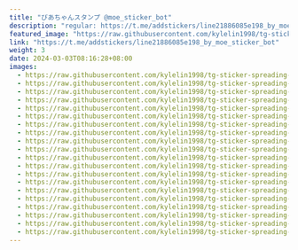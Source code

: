 ```yaml
---
title: "びあちゃんスタンプ @moe_sticker_bot"
description: "regular: https://t.me/addstickers/line21886085e198_by_moe_sticker_bot"
featured_image: "https://raw.githubusercontent.com/kylelin1998/tg-sticker-spreading-worldwide-images/main/img/4ec8ba23-2dec-4d8a-bab4-bb0ef058ff14.jpg"
link: "https://t.me/addstickers/line21886085e198_by_moe_sticker_bot"
weight: 3
date: 2024-03-03T08:16:28+08:00
images:
  - https://raw.githubusercontent.com/kylelin1998/tg-sticker-spreading-worldwide-images/main/img/4ec8ba23-2dec-4d8a-bab4-bb0ef058ff14.jpg
  - https://raw.githubusercontent.com/kylelin1998/tg-sticker-spreading-worldwide-images/main/img/b2a63c17-f41e-4992-b690-59cba6e388f5.jpg
  - https://raw.githubusercontent.com/kylelin1998/tg-sticker-spreading-worldwide-images/main/img/249e9678-a5a6-4e42-ba76-711698b35081.jpg
  - https://raw.githubusercontent.com/kylelin1998/tg-sticker-spreading-worldwide-images/main/img/6108bf87-4f93-4437-8167-9c0f3d8b32aa.jpg
  - https://raw.githubusercontent.com/kylelin1998/tg-sticker-spreading-worldwide-images/main/img/b3c2e715-00a9-4eac-a02d-36febbdc3a4b.jpg
  - https://raw.githubusercontent.com/kylelin1998/tg-sticker-spreading-worldwide-images/main/img/653b11ac-3fcf-4054-b1ae-67dfc2f38b37.jpg
  - https://raw.githubusercontent.com/kylelin1998/tg-sticker-spreading-worldwide-images/main/img/2c04e4c2-473e-4d9f-8ade-fb1cf1f5220c.jpg
  - https://raw.githubusercontent.com/kylelin1998/tg-sticker-spreading-worldwide-images/main/img/0d263f9a-c539-485a-8196-a7ac4c2f15f0.jpg
  - https://raw.githubusercontent.com/kylelin1998/tg-sticker-spreading-worldwide-images/main/img/93f55a85-d357-40ce-b8fc-333129f1a1c7.jpg
  - https://raw.githubusercontent.com/kylelin1998/tg-sticker-spreading-worldwide-images/main/img/b4e878ad-e5d4-4630-b0c7-64394e21ee3b.jpg
  - https://raw.githubusercontent.com/kylelin1998/tg-sticker-spreading-worldwide-images/main/img/c7a8d62d-46f0-4b84-bbdc-1fec6d5cdd55.jpg
  - https://raw.githubusercontent.com/kylelin1998/tg-sticker-spreading-worldwide-images/main/img/d385d17c-5623-4487-b8d1-450eaeb8f50f.jpg
  - https://raw.githubusercontent.com/kylelin1998/tg-sticker-spreading-worldwide-images/main/img/5fc7a787-4779-4785-9917-2282e983b917.jpg
  - https://raw.githubusercontent.com/kylelin1998/tg-sticker-spreading-worldwide-images/main/img/322903a6-a650-4d68-a6d6-f3c89edcc85e.jpg
  - https://raw.githubusercontent.com/kylelin1998/tg-sticker-spreading-worldwide-images/main/img/3ac90eb9-413d-4631-8aec-41924cd145d3.jpg
  - https://raw.githubusercontent.com/kylelin1998/tg-sticker-spreading-worldwide-images/main/img/649ae039-977e-46c1-85bd-3f4a17daa69f.jpg
  - https://raw.githubusercontent.com/kylelin1998/tg-sticker-spreading-worldwide-images/main/img/9e33e588-5a46-49ef-9e65-2a5457f3b97b.jpg
  - https://raw.githubusercontent.com/kylelin1998/tg-sticker-spreading-worldwide-images/main/img/82a5a882-9a2e-4517-bce4-89b7d63977c4.jpg
  - https://raw.githubusercontent.com/kylelin1998/tg-sticker-spreading-worldwide-images/main/img/104b0bb4-bc71-464d-80bc-6bef45d5e640.jpg
  - https://raw.githubusercontent.com/kylelin1998/tg-sticker-spreading-worldwide-images/main/img/cde445f6-f584-4b17-84e1-57f75aa5d166.jpg
---
```

